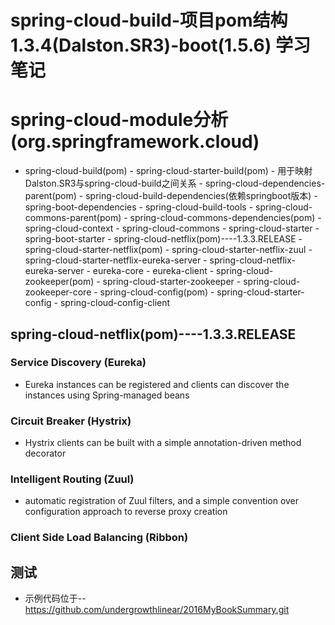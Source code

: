 # spring-cloud-build-项目pom结构1.3.4(Dalston.SR3)-boot(1.5.6) 学习笔记
# spring-cloud-module分析(org.springframework.cloud)
- spring-cloud-build(pom)
      - spring-cloud-starter-build(pom)
          - 用于映射Dalston.SR3与spring-cloud-build之间关系
      - spring-cloud-dependencies-parent(pom)
      - spring-cloud-build-dependencies(依赖springboot版本)
          - spring-boot-dependencies
      - spring-cloud-build-tools
      - spring-cloud-commons-parent(pom)
          - spring-cloud-commons-dependencies(pom)
          - spring-cloud-context
          - spring-cloud-commons
          - spring-cloud-starter
              - spring-boot-starter
      - spring-cloud-netflix(pom)----1.3.3.RELEASE
          - spring-cloud-starter-netflix(pom)
              - spring-cloud-starter-netflix-zuul
              - spring-cloud-starter-netflix-eureka-server
                  - spring-cloud-netflix-eureka-server
                      - eureka-core
                      - eureka-client
      - spring-cloud-zookeeper(pom)
          - spring-cloud-starter-zookeeper
              - spring-cloud-zookeeper-core
      - spring-cloud-config(pom)
          - spring-cloud-starter-config
              - spring-cloud-config-client
## spring-cloud-netflix(pom)----1.3.3.RELEASE
### Service Discovery (Eureka)
- Eureka instances can be registered and clients can discover the instances using Spring-managed beans
### Circuit Breaker (Hystrix)
- Hystrix clients can be built with a simple annotation-driven method decorator
### Intelligent Routing (Zuul)
-  automatic registration of Zuul filters, and a simple convention over configuration approach to reverse proxy creation
### Client Side Load Balancing (Ribbon)
## 测试
- 示例代码位于-- https://github.com/undergrowthlinear/2016MyBookSummary.git